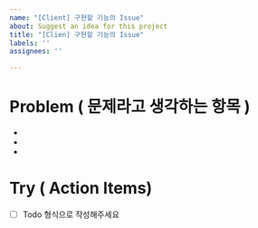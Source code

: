 ```yaml
---
name: "[Client] 구현할 기능의 Issue"
about: Suggest an idea for this project
title: "[Clien] 구현할 기능의 Issue"
labels: ''
assignees: ''

---
```


# Problem ( 문제라고 생각하는 항목 )
- 
-
-
# Try ( Action Items)
- [ ] Todo 형식으로 작성해주세요
